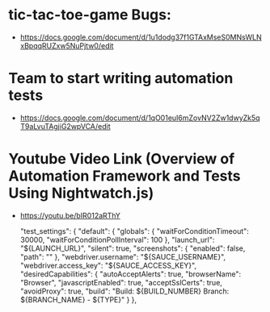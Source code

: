 # tic-tac-toe-game Bugs:
- https://docs.google.com/document/d/1u1dodg37f1GTAxMseS0MNsWLNxBpqqRUZxw5NuPjtw0/edit

# Team to start writing automation tests
- https://docs.google.com/document/d/1qO01euI6mZovNV2Zw1dwyZk5qT9aLvuTAgjiG2wpVCA/edit

# Youtube Video Link (Overview of Automation Framework and Tests Using Nightwatch.js)
- https://youtu.be/bIR012aRThY


  "test_settings": {
    "default": {
      "globals": {
        "waitForConditionTimeout": 30000,
        "waitForConditionPollInterval": 100
      },
      "launch_url": "${LAUNCH_URL}",
      "silent": true,
      "screenshots": {
        "enabled": false,
        "path": ""
      },
      "webdriver.username": "${SAUCE_USERNAME}",
      "webdriver.access_key": "${SAUCE_ACCESS_KEY}",
      "desiredCapabilities": {
        "autoAcceptAlerts": true,
        "browserName": "Browser",
        "javascriptEnabled": true,
        "acceptSslCerts": true,
        "avoidProxy": true,
        "build": "Build: ${BUILD_NUMBER} Branch: ${BRANCH_NAME} - ${TYPE}"
      }
    },
